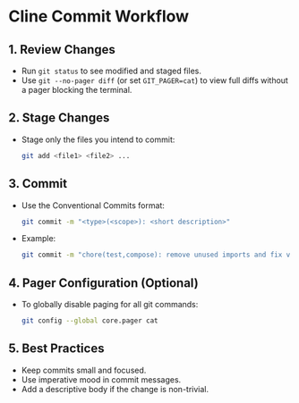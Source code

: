 # Cline Commit Workflow

## 1. Review Changes

- Run `git status` to see modified and staged files.
- Use `git --no-pager diff` (or set `GIT_PAGER=cat`) to view full diffs without a pager blocking the terminal.

## 2. Stage Changes

- Stage only the files you intend to commit:
  ```bash
  git add <file1> <file2> ...
  ```

## 3. Commit

- Use the Conventional Commits format:
  ```bash
  git commit -m "<type>(<scope>): <short description>"
  ```
- Example:
  ```bash
  git commit -m "chore(test,compose): remove unused imports and fix volume mount"
  ```

## 4. Pager Configuration (Optional)

- To globally disable paging for all git commands:
  ```bash
  git config --global core.pager cat
  ```

## 5. Best Practices

- Keep commits small and focused.
- Use imperative mood in commit messages.
- Add a descriptive body if the change is non-trivial.
